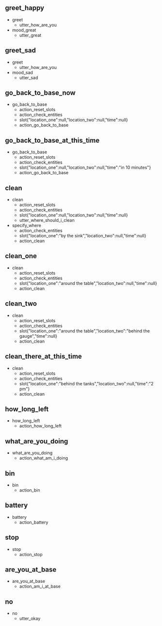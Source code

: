 ## greet_happy
* greet
  - utter_how_are_you
* mood_great
  - utter_great

## greet_sad
* greet
  - utter_how_are_you
* mood_sad
  - utter_sad

## go_back_to_base_now
* go_back_to_base
  - action_reset_slots
  - action_check_entities
  - slot{"location_one":null,"location_two":null,"time":null}
  - action_go_back_to_base

## go_back_to_base_at_this_time
* go_back_to_base
  - action_reset_slots
  - action_check_entities
  - slot{"location_one":null,"location_two":null,"time":"in 10 minutes"}
  - action_go_back_to_base

## clean
* clean
  - action_reset_slots
  - action_check_entities
  - slot{"location_one":null,"location_two":null,"time":null}
  - utter_where_should_i_clean
* specify_where
  - action_check_entities
  - slot{"location_one":"by the sink","location_two":null,"time":null}
  - action_clean

## clean_one
* clean
  - action_reset_slots
  - action_check_entities
  - slot{"location_one":"around the table","location_two":null,"time":null}
  - action_clean

## clean_two
* clean
  - action_reset_slots
  - action_check_entities
  - slot{"location_one":"around the table","location_two":"behind the gauge","time":null}
  - action_clean

## clean_there_at_this_time
* clean
  - action_reset_slots
  - action_check_entities
  - slot{"location_one":"behind the tanks","location_two":null,"time":"2 pm"}
  - action_clean

## how_long_left
* how_long_left
  - action_how_long_left

## what_are_you_doing
* what_are_you_doing
  - action_what_am_i_doing

## bin
* bin
  - action_bin

## battery
* battery
  - action_battery

## stop
* stop
  - action_stop

## are_you_at_base
* are_you_at_base
  - action_am_i_at_base

## no
* no
  - utter_okay
